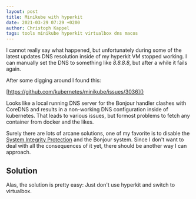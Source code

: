 ```yaml
---
layout: post
title: Minikube with hyperkit
date: 2021-03-29 07:29 +0200
author: Christoph Kappel
tags: tools minikube hyperkit virtualbox dns macos
---
```

I cannot really say what happened, but unfortunately during some of the latest updates
DNS resolution inside of my hyperkit VM stopped working. I can manually set the DNS
to something like *8.8.8.8*, but after a while it fails again.

After some digging around I found this:

[https://github.com/kubernetes/minikube/issues/3036]()

Looks like a local running DNS server for the Bonjour handler clashes with CoreDNS and
results in a non-working DNS configuration inside of kubernetes. That leads to various issues,
but formost problems to fetch any container from docker and the likes.

Surely there are lots of arcane solutions, one of my favorite is to disable the
[System Integrity Protection](https://developer.apple.com/documentation/security/disabling_and_enabling_system_integrity_protection) and the Bonjour system. Since I don't want
to deal with all the consequences of it yet, there should be another way I can approach.

Solution
----
Alas, the solution is pretty easy: Just don't use hyperkit and switch to virtualbox.
